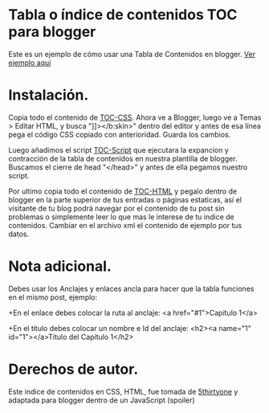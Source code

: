 # Tabla o índice de contenidos TOC para blogger

Este es un ejemplo de cómo usar una Tabla de Contenidos en blogger. <a href="https://www.adaptacionesweb.com/p/indice-de-contenido-toc-prueba.html">Ver ejemplo aquí</a>

# Instalación.

Copia todo el contenido de <a href="https://github.com/tutorialblogger/Tabla-de-Contenidos-TOC/blob/master/TOC-CSS.css">TOC-CSS</a>. Ahora ve a Blogger, luego ve a Temas > Editar HTML, y busca "]]></b:skin>" dentro del editor y  antes de esa línea pega el código CSS copiado con anterioridad. Guarda los cambios.

Luego añadimos el script <a href="https://github.com/tutorialblogger/Tabla-de-Contenidos-TOC/blob/master/TOC-Script.js">TOC-Script</a> que ejecutara la expancion y contracción de la tabla de contenidos en nuestra plantilla de blogger. Buscamos el cierre de head "&lt;/head&gt;" y antes de ella pegamos nuestro script.

Por ultimo copia todo el contenido de <a href="https://github.com/tutorialblogger/Tabla-de-Contenidos-TOC/blob/master/TOC-HTML.html">TOC-HTML</a> y pegalo dentro de blogger en la parte superior de tus entradas o páginas estaticas, así el visitante de tu blog podrá navegar por el contenido de tu post sin problemas o simplemente leer lo que mas le interese de tu indice de contenidos.
Cambiar en el archivo xml el contenido de ejemplo por tus datos. 

# Nota adicional.

Debes usar los Anclajes y enlaces ancla para hacer que la tabla funciones en el mismo post, ejemplo:

+En el enlace debes colocar la ruta al anclaje: &lt;a href=&quot;#1&quot;&gt;Cap&iacute;tulo 1&lt;/a&gt;

+En el titulo debes colocar un nombre e Id del anclaje: &lt;h2&gt;&lt;a name=&quot;1&quot; id=&quot;1&quot;&gt;&lt;/a&gt;Título del Capítulo 1&lt;/h2&gt;

# Derechos de autor.

Este indice de contenidos en CSS, HTML, fue tomada de <a href="http://5thirtyone.com/sandbox/share/toc/" target="_blank">5thirtyone</a> y adaptada para blogger dentro de un JavaScript (spoiler)


